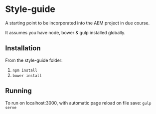 Style-guide
===========
A starting point to be incorporated into the AEM project in due course.

It assumes you have node, bower & gulp installed globally.

Installation
------------

From the style-guide folder:

1. `npm install`
2. `bower install`

Running
-------

To run on localhost:3000, with automatic page reload on file save:
`gulp serve`
